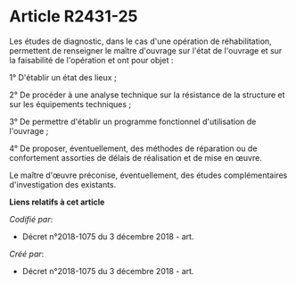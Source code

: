 # Article R2431-25

Les études de diagnostic, dans le cas d'une opération de réhabilitation, permettent de renseigner le maître d'ouvrage sur
l'état de l'ouvrage et sur la faisabilité de l'opération et ont pour objet :

1° D'établir un état des lieux ;

2° De procéder à une analyse technique sur la résistance de la structure et sur les équipements techniques ;

3° De permettre d'établir un programme fonctionnel d'utilisation de l'ouvrage ;

4° De proposer, éventuellement, des méthodes de réparation ou de confortement assorties de délais de réalisation et de mise
en œuvre.

Le maître d'œuvre préconise, éventuellement, des études complémentaires d'investigation des existants.

**Liens relatifs à cet article**

_Codifié par_:

  - Décret n°2018-1075 du 3 décembre 2018 - art.

_Créé par_:

  - Décret n°2018-1075 du 3 décembre 2018 - art.
